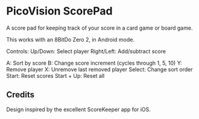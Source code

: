 # PicoVision ScorePad

A score pad for keeping track of your score in a card game or board game.

This works with an 8BitDo Zero 2, in Android mode.

Controls:
Up/Down: Select player
Right/Left: Add/subtract score

A: Sort by score
B: Change score increment (cycles through 1, 5, 10)
Y: Remove player
X: Unremove last removed player
Select: Change sort order
Start: Reset scores
Start + Up: Reset all

## Credits

Design inspired by the excellent ScoreKeeper app for iOS.
